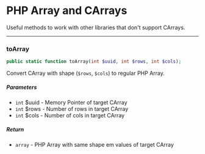 # PHP Array and CArrays

Useful methods to work with other libraries that don't support
CArrays.

---

### toArray

```php
public static function toArray(int $uuid, int $rows, int $cols);
```
Convert CArray with shape (`$rows`, `$cols`) to regular
PHP Array.

##### Parameters

- `int` $uuid - Memory Pointer of target CArray
- `int` $rows - Number of rows in target CArray
- `int` $cols - Number of cols in target CArray

##### Return

- `array` - PHP Array with same shape em values of target CArray


